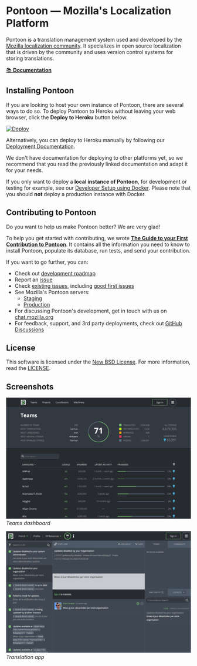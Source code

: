 # Pontoon &mdash; Mozilla's Localization Platform

Pontoon is a translation management system used and developed by the
[Mozilla localization community](https://pontoon.mozilla.org/). It
specializes in open source localization that is driven by the community and
uses version control systems for storing translations.

[📚 **Documentation**](https://mozilla-pontoon.readthedocs.io/)

## Installing Pontoon

If you are looking to host your own instance of Pontoon, there are several ways to do so.
To deploy Pontoon to Heroku without leaving your web browser, click the **Deploy to
Heroku** button below.

[![Deploy](https://www.herokucdn.com/deploy/button.svg)](https://heroku.com/deploy?template=https://github.com/mozilla/pontoon)

Alternatively, you can deploy to Heroku manually by following our
[Deployment Documentation](https://mozilla-pontoon.readthedocs.io/en/latest/admin/deployment.html).

We don't have documentation for deploying to other platforms yet, so we recommend that
you read the previously linked documentation and adapt it for your needs.

If you only want to deploy a **local instance of Pontoon**, for development or
testing for example, see our
[Developer Setup using Docker](https://mozilla-pontoon.readthedocs.io/en/latest/dev/setup.html).
Please note that you should **not** deploy a production instance with Docker.

## Contributing to Pontoon

Do you want to help us make Pontoon better? We are very glad!

To help you get started with contributing, we wrote
[**The Guide to your First Contribution to Pontoon**](https://mozilla-pontoon.readthedocs.io/en/latest/dev/first-contribution.html).
It contains all the information you need to know to install Pontoon, populate its
database, run tests, and send your contribution.

If you want to go further, you can:

- Check out [development roadmap](https://github.com/orgs/mozilla/projects/220)
- Report an [issue](https://github.com/mozilla/pontoon/issues/new)
- Check [existing issues](https://github.com/mozilla/pontoon/issues), including [good first issues](https://github.com/mozilla/pontoon/issues?q=is%3Aopen+is%3Aissue+label%3A%22good+first+issue%22)
- See Mozilla's Pontoon servers:
  - [Staging](https://mozilla-pontoon-staging.herokuapp.com/)
  - [Production](https://pontoon.mozilla.org/)
- For discussing Pontoon's development, get in touch with us on [chat.mozilla.org](https://chat.mozilla.org/#/room/#pontoon:mozilla.org)
- For feedback, support, and 3rd party deployments, check out [GitHub Discussions](https://github.com/mozilla/pontoon/discussions)

## License

This software is licensed under the
[New BSD License](https://creativecommons.org/licenses/BSD/). For more
information, read the [LICENSE](https://github.com/mozilla/pontoon/blob/HEAD/LICENSE).

## Screenshots

![](docs/img/screenshots/teams-dashboard.png)
_Teams dashboard_

![](docs/img/screenshots/translation-app.png)
_Translation app_

